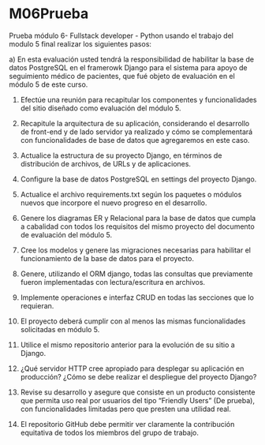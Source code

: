 # M06Prueba
Prueba módulo 6- Fullstack developer - Python usando el trabajo del modulo 5 final realizar los siguientes pasos:


a) En esta evaluación usted tendrá la responsibilidad de habilitar la base de
datos PostgreSQL en el framerowk Django para el sistema para apoyo de
seguimiento médico de pacientes, que fué objeto de evaluación en el
módulo 5 de este curso.

1. Efectúe una reunión para recapitular los componentes y
funcionalidades del sitio diseñado como evaluación del módulo 5.

2. Recapitule la arquitectura de su aplicación, considerando el desarrollo
de front-end y de lado servidor ya realizado y cómo se complementará
con funcionalidades de base de datos que agregaremos en este caso.

3. Actualice la estructura de su proyecto Django, en términos de
distribución de archivos, de URLs y de aplicaciones.

4. Configure la base de datos PostgreSQL en settings del proyecto Django.

5. Actualice el archivo requirements.txt según los paquetes o módulos
nuevos que incorpore el nuevo progreso en el desarrollo.

6. Genere los diagramas ER y Relacional para la base de datos que cumpla
a cabalidad con todos los requisitos del mismo proyecto del documento de
evaluación del módulo 5.

7. Cree los modelos y genere las migraciones necesarias para habilitar el
funcionamiento de la base de datos para el proyecto.

8. Genere, utilizando el ORM django, todas las consultas que previamente
fueron implementadas con lectura/escritura en archivos.

9. Implemente operaciones e interfaz CRUD en todas las secciones que lo
requieran.

10. El proyecto deberá cumplir con al menos las mismas funcionalidades
solicitadas en módulo 5.

11. Utilice el mismo repositorio anterior para la evolución de su sitio a
Django.

12. ¿Qué servidor HTTP cree apropiado para desplegar su aplicación en
producción? ¿Cómo se debe realizar el despliegue del proyecto Django?

13. Revise su desarrollo y asegure que consiste en un producto
consistente que permita uso real por usuarios del tipo “Friendly Users” (De
prueba), con funcionalidades limitadas pero que presten una utilidad real.

14. El repositorio GitHub debe permitir ver claramente la contribución
equitativa de todos los miembros del grupo de trabajo.
